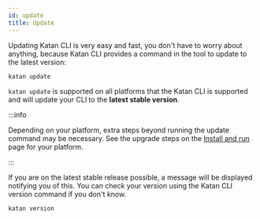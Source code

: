 ```yaml
---
id: update
title: Update
---
```


Updating Katan CLI is very easy and fast, you don't have to worry about anything, because Katan CLI provides a command in the tool to update to the latest version:

```
katan update
```

`katan update` is supported on all platforms that the Katan CLI is supported and will update your CLI to the **latest stable version**.

:::info

Depending on your platform, extra steps beyond running the update command may be necessary. See the upgrade steps on the [Install and run](./install-and-run) page for your platform.

:::

If you are on the latest stable release possible, a message will be displayed notifying you of this. You can check your version using the Katan CLI version command if you don't know.
```
katan version
```